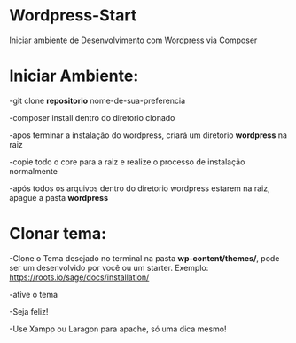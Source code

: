 # Wordpress-Start
Iniciar ambiente de Desenvolvimento com Wordpress via Composer

# Iniciar Ambiente:
-git clone **repositorio** nome-de-sua-preferencia

-composer install dentro do diretorio clonado

-apos terminar a instalação do wordpress, criará um diretorio **wordpress** na raiz

-copie todo o core para a raiz e realize o processo de instalação normalmente

-após todos os arquivos dentro do diretorio wordpress estarem na raiz, apague a pasta **wordpress**



# Clonar tema:
-Clone o Tema desejado no terminal na pasta **wp-content/themes/**, pode ser um desenvolvido por você ou
um starter. Exemplo: https://roots.io/sage/docs/installation/

-ative o tema 

-Seja feliz!

-Use Xampp ou Laragon para apache, só uma dica mesmo!

